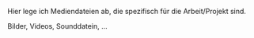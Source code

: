 Hier lege ich Mediendateien ab, die spezifisch für die Arbeit/Projekt sind.

Bilder, Videos, Sounddatein, ...